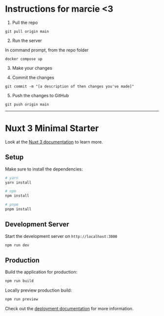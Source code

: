 # Instructions for marcie <3

1. Pull the repo

```
git pull origin main
```

2. Run the server

In command prompt, from the repo folder

```
docker compose up
```

3. Make your changes

4. Commit the changes

```
git commit -m "[a description of then changes you've made]"
```

5. Push the changes to GitHub

```
git push origin main
```

------

# Nuxt 3 Minimal Starter

Look at the [Nuxt 3 documentation](https://nuxt.com/docs/getting-started/introduction) to learn more.

## Setup

Make sure to install the dependencies:

```bash
# yarn
yarn install

# npm
npm install

# pnpm
pnpm install
```

## Development Server

Start the development server on `http://localhost:3000`

```bash
npm run dev
```

## Production

Build the application for production:

```bash
npm run build
```

Locally preview production build:

```bash
npm run preview
```

Check out the [deployment documentation](https://nuxt.com/docs/getting-started/deployment) for more information.
